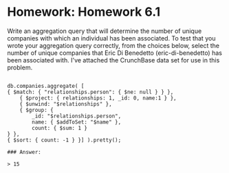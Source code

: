 # Homework: Homework 6.1


Write an aggregation query that will determine the number of unique companies with which an individual has been associated. To test that you wrote your aggregation query correctly, from the choices below, select the number of unique companies that Eric Di Benedetto (eric-di-benedetto) has been associated with. I've attached the CrunchBase data set for use in this problem.

```

db.companies.aggregate( [
{ $match: { "relationships.person": { $ne: null } } },
    { $project: { relationships: 1, _id: 0, name:1 } },
    { $unwind: "$relationships" },
    { $group: {
        _id: "$relationships.person",
        name: { $addToSet: "$name" },
        count: { $sum: 1 }
} },
{ $sort: { count: -1 } }] ).pretty();

### Answer:

> 15

```
